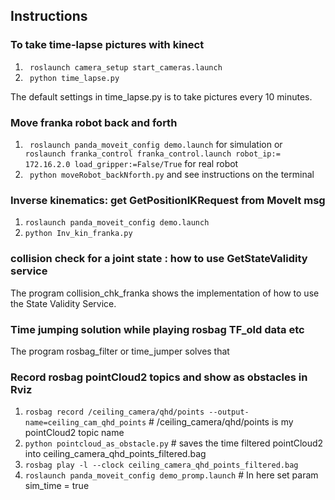 ## Instructions

### To take time-lapse pictures with kinect

1. ```  roslaunch camera_setup start_cameras.launch ```
2. ```  python time_lapse.py ```

The default settings in time_lapse.py is to take pictures every 10 minutes.

### Move franka robot back and forth
1. ```  roslaunch panda_moveit_config demo.launch ``` for simulation or
   ```  roslaunch franka_control franka_control.launch robot_ip:= 172.16.2.0 load_gripper:=False/True ``` for real robot
2. ```  python moveRobot_backNforth.py ``` and see instructions on the terminal

### Inverse kinematics: get GetPositionIKRequest from MoveIt msg
1. ``` roslaunch panda_moveit_config demo.launch ```
2. ``` python Inv_kin_franka.py ```

### collision check for a joint state : how to use GetStateValidity service
 
The program collision_chk_franka shows the implementation of how to use the State Validity Service.

### Time jumping solution while playing rosbag TF_old data etc

The program rosbag_filter or time_jumper solves that

### Record rosbag pointCloud2 topics and show as obstacles in Rviz
1. ``` rosbag record /ceiling_camera/qhd/points --output-name=ceiling_cam_qhd_points ``` # /ceiling_camera/qhd/points is my pointCloud2 topic name
2. ``` python pointcloud_as_obstacle.py ``` # saves the time filtered pointCloud2 into ceiling_camera_qhd_points_filtered.bag
3. ``` rosbag play -l --clock ceiling_camera_qhd_points_filtered.bag ```
4. ``` roslaunch panda_moveit_config demo_promp.launch ``` # In here set param sim_time = true
